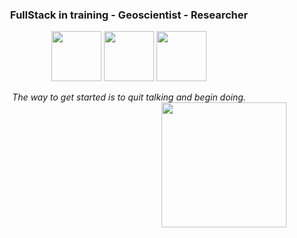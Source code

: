 
<h3 align="center">FullStack in training - Geoscientist - Researcher</h3>

<p align="center">
	<a href="https://www.instagram.com/itskelseys/"><img src="https://img.icons8.com/dusk/64/000000/instagram-new--v2.png"/ height = 80px></a>
	<a href="https://www.linkedin.com/in/pvtor/"><img src="https://img.icons8.com/bubbles/100/000000/linkedin.png"/ height = 80px></a>
	<a href="https://www.researchgate.net/profile/Paulina-Vergara-4"><img src="https://img.icons8.com/external-tal-revivo-green-tal-revivo/72/000000/external-researchgate-a-social-networking-site-for-scientists-and-researchers-to-share-papers-logo-green-tal-revivo.png"/ height = 80px></a>
</p>


<p align="center">
  <em>
    The way to get started is to quit talking and begin doing. <br><img align="right" width=200px  src="https://pa1.narvii.com/6580/8098c6e9207376889eeb0532d9f5a0723c4d73f5_hq.gif" /> 
  </em> 
  
</p>

<br><br><br>

<!--
## 💻 Trabajando en
<a href="">
  <img align="center" src="" />
</a>&nbsp
-->
